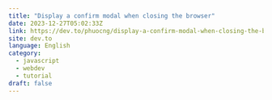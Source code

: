 ```yaml
---
title: "Display a confirm modal when closing the browser"
date: 2023-12-27T05:02:33Z
link: https://dev.to/phuocng/display-a-confirm-modal-when-closing-the-browser-52co?utm_medium=RSS&utm_source=news.12bit.vn
site: dev.to
language: English
category:
  - javascript
  - webdev
  - tutorial
draft: false
---
```

